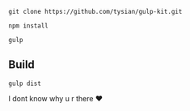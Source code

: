 ```
git clone https://github.com/tysian/gulp-kit.git
```

```
npm install
```

```
gulp
```

## Build 
```
gulp dist
```

I dont know why u r there :heart:
